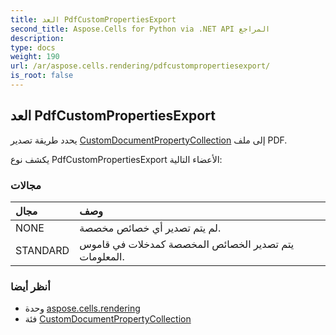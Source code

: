```yaml
---
title: العد PdfCustomPropertiesExport
second_title: Aspose.Cells for Python via .NET API المراجع
description:
type: docs
weight: 190
url: /ar/aspose.cells.rendering/pdfcustompropertiesexport/
is_root: false
---
```

##  العد PdfCustomPropertiesExport
يحدد طريقة تصدير [CustomDocumentPropertyCollection](/cells/python-net/ar/aspose.cells.properties/customdocumentpropertycollection) إلى ملف PDF.



يكشف نوع PdfCustomPropertiesExport الأعضاء التالية:

###  مجالات
| مجال| وصف|
| :- | :- |
| NONE | لم يتم تصدير أي خصائص مخصصة.|
| STANDARD | يتم تصدير الخصائص المخصصة كمدخلات في قاموس المعلومات.|



###  أنظر أيضا
* وحدة [aspose.cells.rendering](..)
* فئة [CustomDocumentPropertyCollection](/cells/python-net/ar/aspose.cells.properties/customdocumentpropertycollection)
